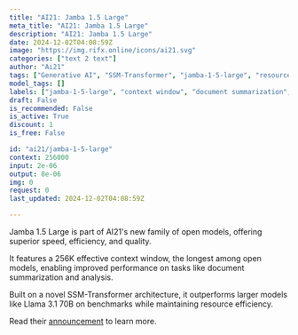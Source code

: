 ```yaml
---
title: "AI21: Jamba 1.5 Large"
meta_title: "AI21: Jamba 1.5 Large"
description: "AI21: Jamba 1.5 Large"
date: 2024-12-02T04:08:59Z
image: "https://img.rifx.online/icons/ai21.svg"
categories: ["text 2 text"]
author: "Ai21"
tags: ["Generative AI", "SSM-Transformer", "jamba-1-5-large", "resource efficiency", "Ai21", "Machine Learning", "document summarization", "Data Science", "Technology", "context window", "Chatbots"]
model_tags: []
labels: ["jamba-1-5-large", "context window", "document summarization", "SSM-Transformer", "resource efficiency"]
draft: False
is_recommended: False
is_active: True
discount: 1
is_free: False

id: "ai21/jamba-1-5-large"
context: 256000
input: 2e-06
output: 8e-06
img: 0
request: 0
last_updated: 2024-12-02T04:08:59Z

---
```


Jamba 1.5 Large is part of AI21's new family of open models, offering superior speed, efficiency, and quality.

It features a 256K effective context window, the longest among open models, enabling improved performance on tasks like document summarization and analysis.

Built on a novel SSM-Transformer architecture, it outperforms larger models like Llama 3.1 70B on benchmarks while maintaining resource efficiency.

Read their [announcement](https://www.ai21.com/blog/announcing-jamba-model-family) to learn more.


